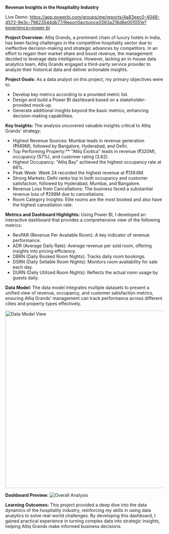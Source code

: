 **Revenue Insights in the Hospitality Industry**

Live Demo: https://app.powerbi.com/groups/me/reports/4a83eec0-4048-4572-9e3c-79823544db77/ReportSectionce2063a216d8e001051e?experience=power-bi


**Project Overview:** Atliq Grands, a prominent chain of luxury hotels in India, has been facing challenges in the competitive hospitality sector due to ineffective decision-making and strategic advances by competitors. In an effort to regain their market share and boost revenue, the management decided to leverage data intelligence. However, lacking an in-house data analytics team, Atliq Grands engaged a third-party service provider to analyze their historical data and deliver actionable insights.

**Project Goals:** As a data analyst on this project, my primary objectives were to:

- Develop key metrics according to a provided metric list.
- Design and build a Power BI dashboard based on a stakeholder-provided mock-up.
- Generate additional insights beyond the basic metrics, enhancing decision-making capabilities.

**Key Insights:** The analysis uncovered valuable insights critical to Atliq Grands’ strategy:

- Highest Revenue Sources: Mumbai leads in revenue generation (₹669M), followed by Bangalore, Hyderabad, and Delhi.
- Top Performing Property:** "Atliq Exotica" leads in revenue (₹320M), occupancy (57%), and customer rating (3.62).
- Highest Occupancy: "Atliq Bay" achieved the highest occupancy rate at 66%.
- Peak Week: Week 24 recorded the highest revenue at ₹139.6M.
- Strong Markets: Delhi ranks top in both occupancy and customer satisfaction, followed by Hyderabad, Mumbai, and Bangalore.
- Revenue Loss from Cancellations: The business faced a substantial revenue loss of ₹298M due to cancellations.
- Room Category Insights: Elite rooms are the most booked and also have the highest cancellation rate.

**Metrics and Dashboard Highlights:** Using Power BI, I developed an interactive dashboard that provides a comprehensive view of the following metrics:

- RevPAR (Revenue Per Available Room): A key indicator of revenue performance.
- ADR (Average Daily Rate): Average revenue per sold room, offering insights into pricing efficiency.
- DBRN (Daily Booked Room Nights): Tracks daily room bookings.
- DSRN (Daily Sellable Room Nights): Monitors room availability for sale each day.
- DURN (Daily Utilized Room Nights): Reflects the actual room usage by guests daily.

**Data Model:** The data model integrates multiple datasets to present a unified view of revenue, occupancy, and customer satisfaction metrics, ensuring Atliq Grands’ management can track performance across different cities and property types effectively.

<img width="564" alt="Data Model View" src="https://github.com/user-attachments/assets/27f93bb6-9125-4e72-8c44-d2c1144b3095">

**Dashboard Preview:**
![Overall Analysis](https://github.com/user-attachments/assets/9fb0f469-3631-4f63-9403-e913545d4c52)

**Learning Outcomes:** This project provided a deep dive into the data dynamics of the hospitality industry, reinforcing my skills in using data analytics to solve real-world challenges. By developing this dashboard, I gained practical experience in turning complex data into strategic insights, helping Atliq Grands make informed business decisions.


